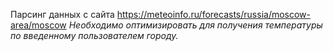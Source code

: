 Парсинг данных с сайта https://meteoinfo.ru/forecasts/russia/moscow-area/moscow
_Необходимо оптимизировать для получения температуры по введенному пользователем городу._
 
